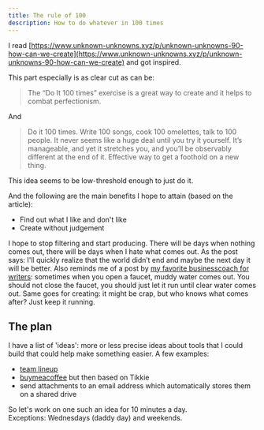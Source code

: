 ```yaml
---
title: The rule of 100
description: How to do whatever in 100 times
---
```


I read [https://www.unknown-unknowns.xyz/p/unknown-unknowns-90-how-can-we-create](https://www.unknown-unknowns.xyz/p/unknown-unknowns-90-how-can-we-create) and got inspired.

This part especially is as clear cut as can be:

> The “Do It 100 times” exercise is a great way to create and it helps to combat perfectionism.

And 

> Do it 100 times. Write 100 songs, cook 100 omelettes, talk to 100 people. It never seems like a huge deal until you try it yourself. It’s manageable, and yet it stretches you, and you’ll be observably different at the end of it. Effective way to get a foothold on a new thing.

This idea seems to be low-threshold enough to just do it.

And the following are the main benefits I hope to attain (based on the article):
* Find out what I like and don't like
* Create without judgement

I hope to stop filtering and start producing. There will be days when nothing comes out, there will be days when I hate what comes out. As the post says: I'll quickly realize that the world didn’t end and maybe the next day it will be better. Also reminds me of a post by [my favorite businesscoach for writers](https://brutalekraai.nl/): sometimes when you open a faucet, muddy water comes out. You should not close the faucet, you should just let it run until clear water comes out. Same goes for creating: it might be crap, but who knows what comes after? Just keep it running. 


## The plan

I have a list of 'ideas': more or less precise ideas about tools that I could build that could help make something easier. 
A few examples:

* [team lineup](https://team-lineup.g2software.nl/)
* [buymeacoffee](https://www.buymeacoffee.com/) but then based on Tikkie
* send attachments to an email address which automatically stores them on a shared drive

So let's work on one such an idea for 10 minutes a day.  
Exceptions: Wednesdays (daddy day) and weekends. 



